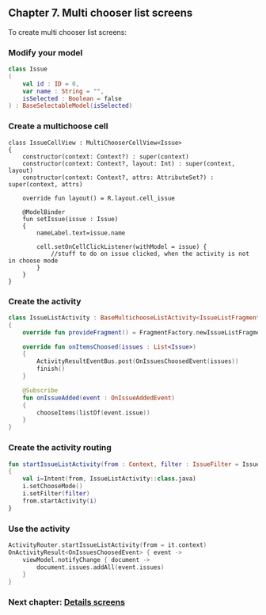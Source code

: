 ## Chapter 7. Multi chooser list screens

To create multi chooser list screens:

### Modify your model

```kotlin
class Issue
(
    val id : ID = 0,
    var name : String = "",
    isSelected : Boolean = false
) : BaseSelectableModel(isSelected)
```

### Create a multichoose cell

```
class IssueCellView : MultiChooserCellView<Issue>
{
    constructor(context: Context?) : super(context)
    constructor(context: Context?, layout: Int) : super(context, layout)
    constructor(context: Context?, attrs: AttributeSet?) : super(context, attrs)

    override fun layout() = R.layout.cell_issue

    @ModelBinder
    fun setIssue(issue : Issue)
    {
        nameLabel.text=issue.name

        cell.setOnCellClickListener(withModel = issue) {
            //stuff to do on issue clicked, when the activity is not in choose mode
        }
    }
}
```

### Create the activity

```kotlin
class IssueListActivity : BaseMultichooseListActivity<IssueListFragment, Issue>()
{
    override fun provideFragment() = FragmentFactory.newIssueListFragment()

    override fun onItemsChoosed(issues : List<Issue>)
    {
        ActivityResultEventBus.post(OnIssuesChoosedEvent(issues))
        finish()
    }

    @Subscribe
    fun onIssueAdded(event : OnIssueAddedEvent)
    {
        chooseItems(listOf(event.issue))
    }
}
```

### Create the activity routing

```kotlin
fun startIssueListActivity(from : Context, filter : IssueFilter = IssueFilter())
{
    val i=Intent(from, IssueListActivity::class.java)
    i.setChooseMode()
    i.setFilter(filter)
    from.startActivity(i)
}
```

### Use the activity

```kotlin
ActivityRouter.startIssueListActivity(from = it.context)
OnActivityResult<OnIssuesChoosedEvent> { event ->
    viewModel.notifyChange { document ->
        document.issues.addAll(event.issues)
    }
}
```

### Next chapter: [Details screens](https://github.com/andob/DobDroidMVVM/blob/master/tutorial/details.md)
